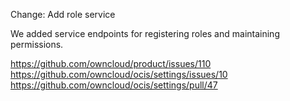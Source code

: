 Change: Add role service

We added service endpoints for registering roles and maintaining permissions.

https://github.com/owncloud/product/issues/110
https://github.com/owncloud/ocis/settings/issues/10
https://github.com/owncloud/ocis/settings/pull/47
